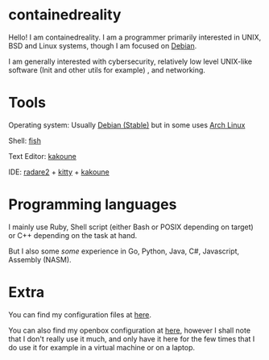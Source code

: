 # containedreality
Hello! I am containedreality. I am a programmer primarily interested in UNIX, BSD and Linux systems,
though I am focused on [Debian](https://debian.org/).

I am generally interested with cybersecurity, relatively low level UNIX-like software (Init and other utils for example)
, and networking.

# Tools
Operating system: Usually [Debian (Stable)](https://debian.org/) but in some uses [Arch Linux](https://archlinux.org)

Shell: [fish](https://fishshell.com/)

Text Editor: [kakoune](https://github.com/mawww/kakoune)

IDE: [radare2](https://rada.re/) + [kitty](https://sw.kovidgoyal.net/kitty/) + [kakoune](https://github.com/mawww/kakoune)

# Programming languages
I mainly use Ruby, Shell script (either Bash or POSIX depending on target) or C++ depending on the task at hand.

But I also some *some* experience in Go, Python, Java, C#, Javascript, Assembly (NASM).

# Extra
You can find my configuration files at [here](https://github.com/containedreality/configs).

You can also find my openbox configuration at [here](https://github.com/containedreality/openbox-config),
however I shall note that I don't really use it much, and only have it here for the few times that I do use it for example in a virtual machine or on a laptop.
